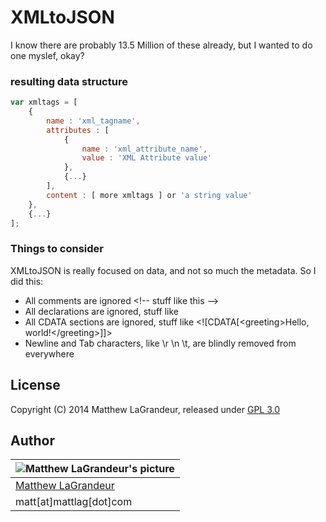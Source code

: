 # XMLtoJSON
I know there are probably 13.5 Million of these already, but I wanted to do one myslef, okay?

### resulting data structure
```javascript
var xmltags = [
	{
		name : 'xml_tagname',
		attributes : [
			{
				name : 'xml_attribute_name',
				value : 'XML Attribute value'
			},
			{...}
		],
		content : [ more xmltags ] or 'a string value'
	},
	{...}
];
```

### Things to consider
XMLtoJSON is really focused on data, and not so much the metadata. So I did this:
* All comments are ignored &lt;!-- stuff like this --&gt;
* All declarations are ignored, stuff like <?xml version="1.0" encoding="UTF-8"?>
* All CDATA sections are ignored, stuff like &lt;![CDATA[&lt;greeting&gt;Hello, world!&lt;/greeting&gt;]]&gt; 
* Newline and Tab characters, like \r \n \t, are blindly removed from everywhere

## License
Copyright (C) 2014 Matthew LaGrandeur, released under [GPL 3.0](https://www.gnu.org/licenses/gpl-3.0-standalone.html)

## Author
| ![Matthew LaGrandeur's picture](https://1.gravatar.com/avatar/f6f7b963adc54db7e713d7bd5f4903ec?s=70) |
|---|
| [Matthew LaGrandeur](http://mattlag.com/) |
| matt[at]mattlag[dot]com |



